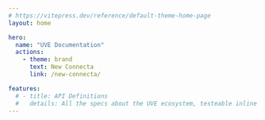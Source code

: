 ```yaml
---
# https://vitepress.dev/reference/default-theme-home-page
layout: home

hero:
  name: "UVE Documentation"
  actions:
    - theme: brand
      text: New Connecta
      link: /new-connecta/

features:
  # - title: API Definitions
  #   details: All the specs about the UVE ecosystem, testeable inline ⚡️
---
```

